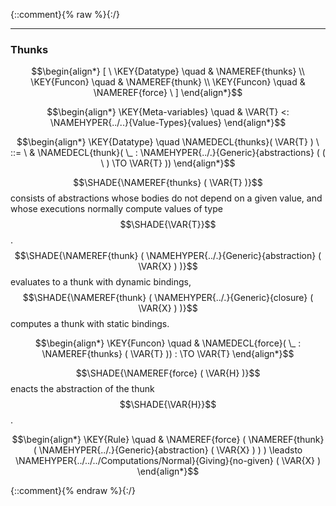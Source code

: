 {::comment}{% raw %}{:/}


----

### Thunks
               


$$\begin{align*}
  [ \
  \KEY{Datatype} \quad & \NAMEREF{thunks} \\
  \KEY{Funcon} \quad & \NAMEREF{thunk} \\
  \KEY{Funcon} \quad & \NAMEREF{force}
  \ ]
\end{align*}$$

$$\begin{align*}
  \KEY{Meta-variables} \quad
  & \VAR{T} <: \NAMEHYPER{../..}{Value-Types}{values}
\end{align*}$$

$$\begin{align*}
  \KEY{Datatype} \quad 
  \NAMEDECL{thunks}(
                     \VAR{T} ) 
  \ ::= \ & \NAMEDECL{thunk}(
                               \_ : \NAMEHYPER{../.}{Generic}{abstractions}
                                         (  (   \  ) \TO \VAR{T} ))
\end{align*}$$


  $$\SHADE{\NAMEREF{thunks}
           (  \VAR{T} )}$$ consists of abstractions whose bodies do not depend on
  a given value, and whose executions normally compute values of type $$\SHADE{\VAR{T}}$$.
  $$\SHADE{\NAMEREF{thunk}
           (  \NAMEHYPER{../.}{Generic}{abstraction}
                   (  \VAR{X} ) )}$$ evaluates to a thunk with dynamic bindings,
  $$\SHADE{\NAMEREF{thunk}
           (  \NAMEHYPER{../.}{Generic}{closure}
                   (  \VAR{X} ) )}$$ computes a thunk with static bindings.


$$\begin{align*}
  \KEY{Funcon} \quad
  & \NAMEDECL{force}(
                       \_ : \NAMEREF{thunks}
                                 (  \VAR{T} )) 
    :  \TO \VAR{T} 
\end{align*}$$


  $$\SHADE{\NAMEREF{force}
           (  \VAR{H} )}$$ enacts the abstraction of the thunk $$\SHADE{\VAR{H}}$$.


$$\begin{align*}
  \KEY{Rule} \quad
    & \NAMEREF{force}
        (  \NAMEREF{thunk}
                (  \NAMEHYPER{../.}{Generic}{abstraction}
                        (  \VAR{X} ) ) ) \leadsto 
        \NAMEHYPER{../../../Computations/Normal}{Giving}{no-given}
          (  \VAR{X} )
\end{align*}$$



[Funcons-beta]: /CBS-beta/math/Funcons-beta
  "FUNCONS-BETA"
[Unstable-Funcons-beta]: /CBS-beta/math/Unstable-Funcons-beta
  "UNSTABLE-FUNCONS-BETA"
[Languages-beta]: /CBS-beta/math/Languages-beta
  "LANGUAGES-BETA"
[Unstable-Languages-beta]: /CBS-beta/math/Unstable-Languages-beta
  "UNSTABLE-LANGUAGES-BETA"
[CBS-beta]: /CBS-beta
  "CBS-BETA"
[Thunks.cbs]: https://github.com/plancomps/CBS-beta/blob/math/Funcons-beta/Values/Abstraction/Thunks/Thunks.cbs
  "CBS SOURCE FILE ON GITHUB"
[PLAIN]: /CBS-beta/docs/Funcons-beta/Values/Abstraction/Thunks
  "CBS SOURCE WEB PAGE"
 [PRETTY]: /CBS-beta/math/Funcons-beta/Values/Abstraction/Thunks
  "CBS-KATEX WEB PAGE"
[PDF]: /CBS-beta/math/Funcons-beta/Values/Abstraction/Thunks/Thunks.pdf
  "CBS-LATEX PDF FILE"
[PLanCompS Project]: https://plancomps.github.io
  "PROGRAMMING LANGUAGE COMPONENTS AND SPECIFICATIONS PROJECT HOME PAGE"
{::comment}{% endraw %}{:/}
